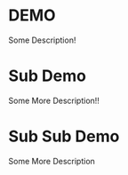 # DEMO

Some Description!

#  Sub Demo

Some More Description!!

# Sub Sub Demo 

Some More Description
